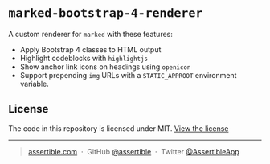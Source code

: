 # `marked-bootstrap-4-renderer`

A custom renderer for `marked` with these features:
- Apply Bootstrap 4 classes to HTML output
- Highlight codeblocks with `highlightjs`
- Show anchor link icons on headings using `openicon`
- Support prepending `img` URLs with a `STATIC_APPROOT` environment variable.

## License

The code in this repository is licensed under
MIT. [View the license](https://github.com/assertible/deployments/blob/master/LICENSE)

---

> [assertible.com](http://assertible.com) &nbsp;&middot;&nbsp;
> GitHub [@assertible](https://github.com/assertible) &nbsp;&middot;&nbsp;
> Twitter [@AssertibleApp](https://twitter.com/AssertibleApp)
